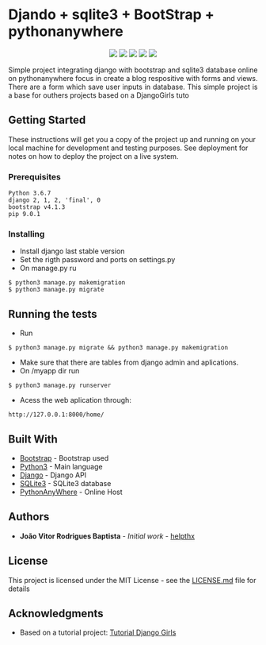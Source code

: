 
# Djando + sqlite3 + BootStrap + pythonanywhere

<p align="center">
 
<a href="" alt="">
        <img src="https://img.shields.io/eclipse-marketplace/last-update/notepad4e.svg" /></a>
        
<a href="" alt="">
        <img src="https://img.shields.io/dub/l/vibe-d.svg" /></a>
        
<a href="" alt="">
        <img src="https://img.shields.io/badge/Version-v1-green.svg" /></a>
        
<a href="" alt="">
       <img src="https://img.shields.io/pypi/pyversions/Django.svg" /></a>

  
<a href="" alt="">
       <img src="https://img.shields.io/github/repo-size/badges/shields.svg" /></a>

</p>
<p align="justify">
Simple project integrating django with bootstrap and sqlite3 database online on pythonanywhere focus in create a blog respositive with forms and views. There are a form which save user inputs in database. This simple project is a base for outhers projects based on a DjangoGirls tuto</p>


## Getting Started

These instructions will get you a copy of the project up and running on your local machine for development and testing purposes. See deployment for notes on how to deploy the project on a live system.

### Prerequisites

```
Python 3.6.7 
django 2, 1, 2, 'final', 0
bootstrap v4.1.3
pip 9.0.1
```

### Installing

* Install django last stable version
* Set the rigth password and ports on settings.py
* On manage.py ru

```
$ python3 manage.py makemigration
$ python3 manage.py migrate
```


## Running the tests

* Run
```
$ python3 manage.py migrate && python3 manage.py makemigration
```
* Make sure that there are tables from django admin and aplications.
* On /myapp dir run 
```
$ python3 manage.py runserver
```
* Acess the web aplication through:
```
http://127.0.0.1:8000/home/
```



## Built With

* [Bootstrap](https://getbootstrap.com/) - Bootstrap used
* [Python3](https://www.python.org/download/releases/3.0/) - Main language
* [Django](https://www.djangoproject.com/) - Django API 
* [SQLite3](https://www.sqlite.org/index.html) - SQLite3 database
* [PythonAnyWhere](https://www.pythonanywhere.com) - Online Host


## Authors

* **João Vitor Rodrigues Baptista** - *Initial work* - [helpthx](https://github.com/helpthx)

## License

This project is licensed under the MIT License - see the [LICENSE.md](LICENSE.md) file for details

## Acknowledgments

* Based on a tutorial project: [Tutorial Django Girls](https://tutorial.djangogirls.org/pt/)
 
